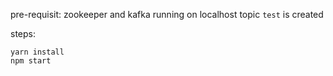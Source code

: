 pre-requisit:
zookeeper and kafka running on localhost
topic `test` is created

steps: 
```
yarn install
npm start
```